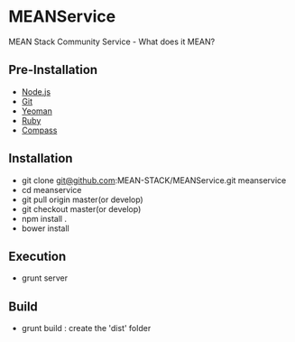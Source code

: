 MEANService
===========

MEAN Stack Community Service - What does it MEAN?

## Pre-Installation
  - [Node.js](http://nodejs.org/)
  - [Git](http://git-scm.com/downloads)
  - [Yeoman](http://yeoman.io/) 
  - [Ruby](https://www.ruby-lang.org/ko/downloads/)
  - [Compass](http://compass-style.org/install/)

## Installation
  - git clone git@github.com:MEAN-STACK/MEANService.git meanservice
  - cd meanservice
  - git pull origin master(or develop)
  - git checkout master(or develop)
  - npm install .
  - bower install 

## Execution 
  - grunt server

## Build
  - grunt build : create the 'dist' folder
